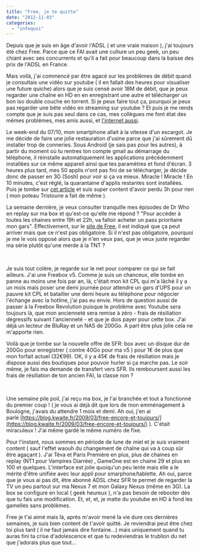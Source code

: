 ```yaml
---
title: "Free, je te quitte"
date: "2012-11-03"
categories: 
  - "infoquoi"
---
```


Depuis que je suis en âge d'avoir l'ADSL ( et une vraie maison ), j'ai toujours été chez Free. Parce que ce FAI avait une culture un peu geek, un peu chiant avec ses concurrents et qu'il a fait pour beaucoup dans la baisse des prix de l'ADSL en France.

Mais voilà, j'ai commencé par être agacé sur les problèmes de débit quand je consultais une vidéo sur youtube ( il en fallait des heures pour visualiser une future quiche) alors que je suis censé avoir 18M de débit, que je peux regarder une chaîne en HD en en enregistrant une autre et télécharger un bon iso double couche en torrent. Si je peux faire tout ça, pourquoi je peux pas regarder une bête vidéo en streaming sur youtube ? Et puis je me rends compte que je suis pas seul dans ce cas, mes collègues me font état des mêmes problèmes, mes amis aussi, et [l'internet aussi](http://www.journaldugeek.com/2012/09/20/lenteur-de-youtube-chez-free-lufc-que-choisir-decide-dagir/).

Le week-end du 07/10, mon smartphone allait à la vitesse d'un escargot. Je me décide de faire une jolie restauration d'usine parce que j'ai sûrement dû installer trop de conneries. Sous Android (je sais pas pour les autres), à partir du moment où tu rentres ton compte gmail au démarrage du téléphone, il réinstalle automatiquement les applications précédemment installées sur ce même appareil ainsi que tes paramètres et fond d'écran. 3 heures plus tard, mes 50 applis n'ont pas fini de se télécharger, je décide donc de passer en 3G (Sosh) pour voir si ça va mieux. Miracle ! Miracle ! En 10 minutes, c'est réglé, la quarantaine d'applis restantes sont installées. Puis je tombe sur [cet article](http://www.universfreebox.com/article18402.html) et suis super content d'avoir perdu 3h pour rien ( mon poteau Tristoune a fait de même ).

La semaine dernière, je veux consulter tranquille mes épisodes de Dr Who en replay sur ma box et qu'est-ce qu'elle me répond ? "Pour accéder à toutes les chaines entre 19h et 22h, va falloir acheter un pass prioritaire mon gars". Effectivement, sur le [site de Free](http://www.free.fr/adsl/pages/television/services-de-vod/autres-services-de-vod/service-10.html), il est indiqué que ça peut arriver mais que ce n'est pas obligatoire. Si il n'est pas obligatoire, pourquoi je me le vois opposé alors que je n'en veux pas, que je veux juste regarder ma série plutôt qu'une merde à la TNT ?

 

Je suis tout colère, je regarde sur le net pour comparer ce qui se fait ailleurs. J'ai une Freebox v5. Comme je suis un chanceux, elle tombe en panne au moins une fois par an, là, c'était mon kit CPL qui m'a lâché il y a un mois mais poser une demi journée pour attendre un gars d'UPS pour un pauvre kit CPL et batailler une demi heure au téléphone pour négocier l'échange avec la hotline, j'ai pas eu envie. Hors de question aussi de passer à la Freebox Revolution puisque le problème avec Youtube sera toujours là, que mon ancienneté sera remise à zéro - frais de résiliation dégressifs suivant l'ancienneté - et que je dois payer pour cette box. J'ai déjà un lecteur de BluRay et un NAS de 200Go. A part être plus jolie cela ne m'apporte rien.

Voilà que je tombe sur la nouvelle offre de SFR: box avec un disque dur de 200Go pour enregistrer ( contre 40Go pour ma v5 ) pour 1€ de plus que mon forfait actuel (32€99). OK, il y a 45€ de frais de résiliation mais je dispose aussi des boutiques pour pouvoir hurler si ça marche pas. Le soir même, je fais ma demande de transfert vers SFR. Ils remboursent aussi les frais de résiliation de ton ancien FAI, la classe non ?

 

Une semaine pile poil, j'ai reçu ma box, je l'ai branchée et tout a fonctionné du premier coup ! ( je vous ai déjà dit que lors de mon emménagement à Boulogne, j'avais du attendre 1 mois et demi. Ah oui, j'en ai parlé [https://blog.kwaite.fr/2009/03/free-encore-et-toujours/](https://blog.kwaite.fr/2009/03/free-encore-et-toujours/) ). C'était miraculeux ! J'ai même gardé le même numéro de fixe.

Pour l'instant, nous sommes en période de lune de miel et je suis vraiment content ( sauf l'effet waouh du changement de chaîne qui va à coup sûr être agaçant ). J'ai Téva et Paris Première en plus, plus de chaines en replay (NT1 pour Vampires Diarrée) , GameOne est en chaine 29 et plus en 100 et quelques. L'interface est jolie quoiqu'un peu lente mais elle a le mérite d'être unifiée avec leur appli pour smarphone/tablette. Ah oui, parce que je vous ai pas dit, être abonné ADSL chez SFR te permet de regarder la TV un peu partout sur ma Nexus 7 et mon Galaxy Nexus (même en 3G). La box se configure en local ( geek heureux ), n'a pas besoin de rebooter dès que tu fais une modification. Et, et, et, je matte du youtube en HD à fond les gamelles sans problèmes.

Free je t'ai aimé mais là, après m'avoir mené la vie dure ces dernières semaines, je suis bien content de t'avoir quitté. Je reviendrai peut être chez toi plus tard ( il ne faut jamais dire fontaine...) mais uniquement quand tu auras fini ta crise d'adolescence et que tu redeviendras le trublion du net que j'adorais plus que tout...
